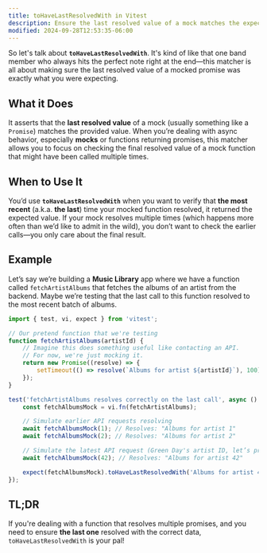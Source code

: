 ```yaml
---
title: toHaveLastResolvedWith in Vitest
description: Ensure the last resolved value of a mock matches the expected result.
modified: 2024-09-28T12:53:35-06:00
---
```


So let's talk about **`toHaveLastResolvedWith`**. It's kind of like that one band member who always hits the perfect note right at the end—this matcher is all about making sure the last resolved value of a mocked promise was exactly what you were expecting.

## What it Does

It asserts that the **last resolved value** of a mock (usually something like a `Promise`) matches the provided value. When you’re dealing with async behavior, especially **mocks** or functions returning promises, this matcher allows you to focus on checking the final resolved value of a mock function that might have been called multiple times.

## When to Use It

You’d use **`toHaveLastResolvedWith`** when you want to verify that **the most recent** (a.k.a. **the last**) time your mocked function resolved, it returned the expected value. If your mock resolves multiple times (which happens more often than we’d like to admit in the wild), you don’t want to check the earlier calls—you only care about the final result.

## Example

Let’s say we’re building a **Music Library** app where we have a function called `fetchArtistAlbums` that fetches the albums of an artist from the backend. Maybe we’re testing that the last call to this function resolved to the most recent batch of albums.

```js
import { test, vi, expect } from 'vitest';

// Our pretend function that we're testing
function fetchArtistAlbums(artistId) {
	// Imagine this does something useful like contacting an API.
	// For now, we're just mocking it.
	return new Promise((resolve) => {
		setTimeout(() => resolve(`Albums for artist ${artistId}`), 100);
	});
}

test('fetchArtistAlbums resolves correctly on the last call', async () => {
	const fetchAlbumsMock = vi.fn(fetchArtistAlbums);

	// Simulate earlier API requests resolving
	await fetchAlbumsMock(1); // Resolves: "Albums for artist 1"
	await fetchAlbumsMock(2); // Resolves: "Albums for artist 2"

	// Simulate the latest API request (Green Day's artist ID, let’s pretend)
	await fetchAlbumsMock(42); // Resolves: "Albums for artist 42"

	expect(fetchAlbumsMock).toHaveLastResolvedWith('Albums for artist 42');
});
```

## TL;DR

If you're dealing with a function that resolves multiple promises, and you need to ensure **the last one** resolved with the correct data, `toHaveLastResolvedWith` is your pal!
